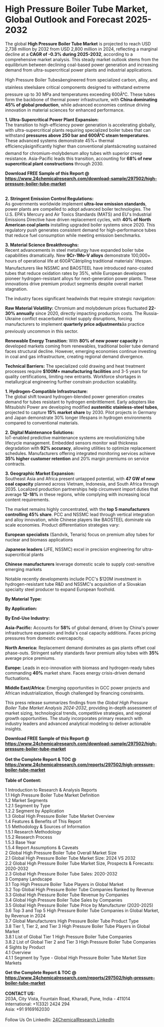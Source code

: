 <h1>High Pressure Boiler Tube Market, Global Outlook and Forecast 2025-2032</h1><p>The global <strong>High Pressure Boiler Tube Market</strong> is projected to reach USD 2,738 million by 2032 from USD 2,800 million in 2024, reflecting a marginal decline at a <strong>CAGR of -0.3% during 2025-2032</strong>, according to a comprehensive market analysis. This steady market outlook stems from the equilibrium between declining coal-based power generation and increasing demand from ultra-supercritical power plants and industrial applications.</p><p>High Pressure Boiler Tubesâengineered from specialized carbon, alloy, and stainless steelsâare critical components designed to withstand extreme pressure up to 30 MPa and temperatures exceeding 600Â°C. These tubes form the backbone of thermal power infrastructure, with <strong>China dominating 45% of global production</strong>, while advanced economies continue driving innovation in material sciences for enhanced performance.</p><p><strong>1. Ultra-Supercritical Power Plant Expansion:</strong><br>
The transition to high-efficiency power generation is accelerating globally, with ultra-supercritical plants requiring specialized boiler tubes that can withstand <strong>pressures above 250 bar and 600Â°C steam temperatures</strong>. These advanced systems demonstrate 45%+ thermal efficiencyâsignificantly higher than conventional plantsâcreating sustained demand for chromium-molybdenum alloy tubes with superior creep resistance. Asia-Pacific leads this transition, accounting for <strong>68% of new supercritical plant constructions</strong> through 2030.</p><div><b>Download FREE Sample of this Report @ 
            <a href="https://www.24chemicalresearch.com/download-sample/297502/high-pressure-boiler-tube-market">
            https://www.24chemicalresearch.com/download-sample/297502/high-pressure-boiler-tube-market</a></b></div><br><p><strong>2. Stringent Emission Control Regulations:</strong><br>
As governments worldwide implement <strong>ultra-low emission standards</strong>, power plants are compelled to adopt advanced boiler technologies. The U.S. EPA's Mercury and Air Toxics Standards (MATS) and EU's Industrial Emissions Directive have driven replacement cycles, with <strong>40% of North American coal plants</strong> installing upgraded boiler systems since 2020. This regulatory push generates consistent demand for high-performance tubes that reduce fuel consumption while meeting emission benchmarks.</p><p><strong>3. Material Science Breakthroughs:</strong><br>
Recent advancements in steel metallurgy have expanded boiler tube capabilities dramatically. New <strong>9Cr-1Mo-V alloys</strong> demonstrate 100,000+ hours of operational life at 600Â°Câtripling traditional materials' lifespan. Manufacturers like NSSMC and BAOSTEEL have introduced nano-coated tubes that reduce oxidation rates by 35%, while European developers pioneer hydrogen-resistant alloys for next-generation power plants. These innovations drive premium product segments despite overall market stagnation.</p><p>The industry faces significant headwinds that require strategic navigation:</p><p><strong>Raw Material Volatility:</strong> Chromium and molybdenum prices fluctuated <strong>22-30% annually</strong> since 2020, directly impacting production costs. The Russia-Ukraine conflict exacerbated nickel supply disruptions, forcing manufacturers to implement <strong>quarterly price adjustments</strong>âa practice previously uncommon in this sector.</p><p><strong>Renewable Energy Transition:</strong> With <strong>80% of new power capacity</strong> in developed markets coming from renewables, traditional boiler tube demand faces structural decline. However, emerging economies continue investing in coal and gas infrastructure, creating regional demand divergence.</p><p><strong>Technical Barriers:</strong> The specialized cold drawing and heat treatment processes require <strong>$100M+ manufacturing facilities</strong> and 3-5 years for quality certifications, limiting new entrants. Workforce shortages in metallurgical engineering further constrain production scalability.</p><p><strong>1. Hydrogen-Compatible Infrastructure:</strong><br>
The global shift toward hydrogen-blended power generation creates demand for tubes resistant to hydrogen embrittlement. Early adopters like Mitsubishi Power are developing modified <strong>austenitic stainless-steel tubes</strong>, projected to capture <strong>15% market share</strong> by 2030. Pilot projects in Germany and Japan demonstrate 30% longer lifespans in hydrogen environments compared to conventional materials.</p><p><strong>2. Digital Maintenance Solutions:</strong><br>
IoT-enabled predictive maintenance systems are revolutionizing tube lifecycle management. Embedded sensors monitor wall thickness degradation with <strong>92% accuracy</strong>, allowing utilities to optimize replacement schedules. Manufacturers offering integrated monitoring services achieve <strong>35% higher customer retention</strong> and 20% margin premiums on service contracts.</p><p><strong>3. Geographic Market Expansion:</strong><br>
Southeast Asia and Africa present untapped potential, with <strong>47 GW of new coal capacity</strong> planned across Vietnam, Indonesia, and South Africa through 2035. Localized production partnerships help circumvent import duties that average <strong>12-18%</strong> in these regions, while complying with increasing local content requirements.</p><p>The market remains highly concentrated, with the <strong>top 5 manufacturers controlling 45% share</strong>. PCC and NSSMC lead through vertical integration and alloy innovation, while Chinese players like BAOSTEEL dominate via scale economies. Product differentiation strategies vary:</p><p><strong>European specialists</strong> (Sandvik, Tenaris) focus on premium alloy tubes for nuclear and biomass applications</p><p><strong>Japanese leaders</strong> (JFE, NSSMC) excel in precision engineering for ultra-supercritical plants</p><p><strong>Chinese manufacturers</strong> leverage domestic scale to supply cost-sensitive emerging markets</p><p>Notable recently developments include PCC's $120M investment in hydrogen-resistant tube R&amp;D and NSSMC's acquisition of a Slovakian specialty steel producer to expand European foothold.</p><p><strong>By Material Type:</strong></p><p><strong>By Application:</strong></p><p><strong>By End-Use Industry:</strong></p><p><strong>Asia-Pacific:</strong> Accounts for <strong>58%</strong> of global demand, driven by China's power infrastructure expansion and India's coal capacity additions. Faces pricing pressures from domestic overcapacity.</p><p><strong>North America:</strong> Replacement demand dominates as gas plants offset coal phase-outs. Stringent safety standards favor premium alloy tubes with <strong>35%</strong> average price premiums.</p><p><strong>Europe:</strong> Leads in eco-innovation with biomass and hydrogen-ready tubes commanding <strong>40%</strong> market share. Faces energy crisis-driven demand fluctuations.</p><p><strong>Middle East/Africa:</strong> Emerging opportunities in GCC power projects and African industrialization, though challenged by financing constraints.</p><p>This press release summarizes findings from the <em>Global High Pressure Boiler Tube Market Analysis 2024-2032</em>, providing in-depth assessment of market sizing, technological trends, competitive strategies, and regional growth opportunities. The study incorporates primary research with industry leaders and advanced analytical modeling to deliver actionable insights.</p><div><b>Download FREE Sample of this Report @ 
            <a href="https://www.24chemicalresearch.com/download-sample/297502/high-pressure-boiler-tube-market">
            https://www.24chemicalresearch.com/download-sample/297502/high-pressure-boiler-tube-market</a></b></div><br><div><b>Get the Complete Report & TOC @ 
            <a href="https://www.24chemicalresearch.com/reports/297502/high-pressure-boiler-tube-market">
            https://www.24chemicalresearch.com/reports/297502/high-pressure-boiler-tube-market</a></b></div><br>
            <b>Table of Content:</b><p>1 Introduction to Research & Analysis Reports<br />
 1.1 High Pressure Boiler Tube Market Definition<br />
 1.2 Market Segments<br />
 1.2.1 Segment by Type<br />
 1.2.2 Segment by Application<br />
 1.3 Global High Pressure Boiler Tube Market Overview<br />
 1.4 Features & Benefits of This Report<br />
 1.5 Methodology & Sources of Information<br />
 1.5.1 Research Methodology<br />
 1.5.2 Research Process<br />
 1.5.3 Base Year<br />
 1.5.4 Report Assumptions & Caveats<br />
2 Global High Pressure Boiler Tube Overall Market Size<br />
 2.1 Global High Pressure Boiler Tube Market Size: 2024 VS 2032<br />
 2.2 Global High Pressure Boiler Tube Market Size, Prospects & Forecasts: 2020-2032<br />
 2.3 Global High Pressure Boiler Tube Sales: 2020-2032<br />
3 Company Landscape<br />
 3.1 Top High Pressure Boiler Tube Players in Global Market<br />
 3.2 Top Global High Pressure Boiler Tube Companies Ranked by Revenue<br />
 3.3 Global High Pressure Boiler Tube Revenue by Companies<br />
 3.4 Global High Pressure Boiler Tube Sales by Companies<br />
 3.5 Global High Pressure Boiler Tube Price by Manufacturer (2020-2025)<br />
 3.6 Top 3 and Top 5 High Pressure Boiler Tube Companies in Global Market, by Revenue in 2024<br />
 3.7 Global Manufacturers High Pressure Boiler Tube Product Type<br />
 3.8 Tier 1, Tier 2, and Tier 3 High Pressure Boiler Tube Players in Global Market<br />
 3.8.1 List of Global Tier 1 High Pressure Boiler Tube Companies<br />
 3.8.2 List of Global Tier 2 and Tier 3 High Pressure Boiler Tube Companies<br />
4 Sights by Product<br />
 4.1 Overview<br />
 4.1.1 Segment by Type - Global High Pressure Boiler Tube Market Size Markets</p><div><b>Get the Complete Report & TOC @ 
            <a href="https://www.24chemicalresearch.com/reports/297502/high-pressure-boiler-tube-market">
            https://www.24chemicalresearch.com/reports/297502/high-pressure-boiler-tube-market</a></b></div><br><b>CONTACT US:</b><br>
            203A, City Vista, Fountain Road, Kharadi, Pune, India - 411014<br>
            International: +1(332) 2424 294<br>
            Asia: +91 9169162030 <br><br>
            Follow Us On LinkedIn: <a href="https://www.linkedin.com/company/24chemicalresearch/">24ChemicalResearch LinkedIn</a>